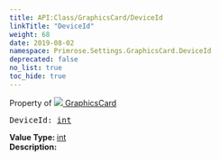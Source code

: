 ```yaml
---
title: API:Class/GraphicsCard/DeviceId
linkTitle: "DeviceId"
weight: 68
date: 2019-08-02
namespace: Primrose.Settings.GraphicsCard.DeviceId
deprecated: false
no_list: true
toc_hide: true
---
```

Property of <a href="/docs/api-reference/Class/GraphicsCard"><img src="/icons/silk/default.png"/>&nbsp;GraphicsCard</a>
<pre class="method-declaration">
DeviceId: <a class="type" href="/docs/api-reference/System/Primitives#int32">int</a></pre>
<b>Value Type: </b>
<a class="type" href="/docs/api-reference/System/Primitives#int32">int</a>
<br/>
<b>Description: </b>